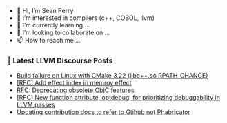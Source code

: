 - 👋 Hi, I’m Sean Perry
- 👀 I’m interested in compilers (c++, COBOL, llvm)
- 🌱 I’m currently learning ...
- 💞️ I’m looking to collaborate on ...
- 📫 How to reach me ...

<!---
s66perry/s66perry is a ✨ special ✨ repository because its `README.md` (this file) appears on your GitHub profile.
You can click the Preview link to take a look at your changes.
--->
### 📕 Latest LLVM Discourse Posts

<!-- DISCOURSE-LLVM:START -->
- [Build failure on Linux with CMake 3.22 &lpar;libc++.so RPATH_CHANGE&rpar;](https://discourse.llvm.org/t/build-failure-on-linux-with-cmake-3-22-libc-so-rpath-change/59349#post_3)
- [[RFC] Add effect index in memroy effect](https://discourse.llvm.org/t/rfc-add-effect-index-in-memroy-effect/72235#post_8)
- [RFC: Deprecating obsolete ObjC features](https://discourse.llvm.org/t/rfc-deprecating-obsolete-objc-features/73560#post_4)
- [[RFC] New function attribute, optdebug, for prioritizing debuggability in LLVM passes](https://discourse.llvm.org/t/rfc-new-function-attribute-optdebug-for-prioritizing-debuggability-in-llvm-passes/73552#post_8)
- [Updating contribution docs to refer to Gtihub not Phabricator](https://discourse.llvm.org/t/updating-contribution-docs-to-refer-to-gtihub-not-phabricator/73561#post_2)
<!-- DISCOURSE-LLVM:END -->
